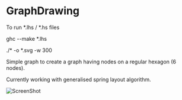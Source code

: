 GraphDrawing
============
To run *.lhs / *.hs files

ghc --make *.lhs

./* -o *.svg -w 300

Simple graph to create a graph having nodes on a regular hexagon (6 nodes).

Currently working with generalised spring layout algorithm.

![ScreenShot](http://{people.brunel.ac.uk/~mastjjb/jeb/or/gt1.gif})

